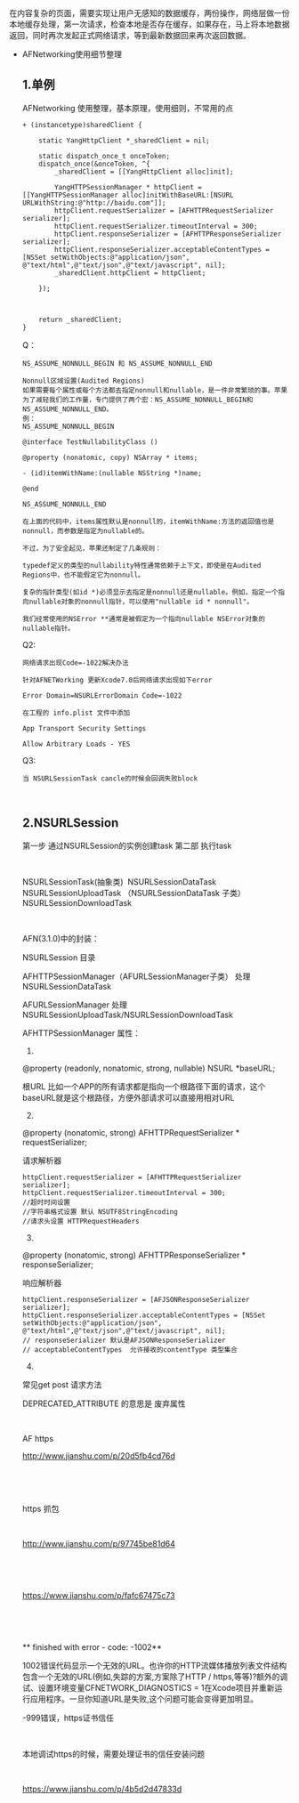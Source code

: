 在内容复杂的页面，需要实现让用户无感知的数据缓存，两份操作，网络层做一份本地缓存处理，第一次请求，检查本地是否存在缓存，如果存在，马上将本地数据返回，同时再次发起正式网络请求，等到最新数据回来再次返回数据。



+ AFNetworking使用细节整理

    ## 1.单例

    AFNetworking 使用整理，基本原理，使用细则，不常用的点

    ```
    + (instancetype)sharedClient {
        
        static YangHttpClient *_sharedClient = nil;
        
        static dispatch_once_t onceToken;
        dispatch_once(&onceToken, ^{
            _sharedClient = [[YangHttpClient alloc]init];
            
            YangHTTPSessionManager * httpClient = [[YangHTTPSessionManager alloc]initWithBaseURL:[NSURL URLWithString:@"http://baidu.com"]];
            httpClient.requestSerializer = [AFHTTPRequestSerializer serializer];
            httpClient.requestSerializer.timeoutInterval = 300;
            httpClient.responseSerializer = [AFHTTPResponseSerializer serializer];
            httpClient.responseSerializer.acceptableContentTypes = [NSSet setWithObjects:@"application/json", @"text/html",@"text/json",@"text/javascript", nil];
            _sharedClient.httpClient = httpClient;
            
        });
        
        
        
        return _sharedClient;
    }
    ```

    Q：

    ```
    NS_ASSUME_NONNULL_BEGIN 和 NS_ASSUME_NONNULL_END

    Nonnull区域设置(Audited Regions)
    如果需要每个属性或每个方法都去指定nonnull和nullable，是一件非常繁琐的事。苹果为了减轻我们的工作量，专门提供了两个宏：NS_ASSUME_NONNULL_BEGIN和NS_ASSUME_NONNULL_END。
    例：
    NS_ASSUME_NONNULL_BEGIN

    @interface TestNullabilityClass () 

    @property (nonatomic, copy) NSArray * items; 

    - (id)itemWithName:(nullable NSString *)name; 

    @end 

    NS_ASSUME_NONNULL_END

    在上面的代码中，items属性默认是nonnull的，itemWithName:方法的返回值也是nonnull，而参数是指定为nullable的。

    不过，为了安全起见，苹果还制定了几条规则：

    typedef定义的类型的nullability特性通常依赖于上下文，即使是在Audited Regions中，也不能假定它为nonnull。

    复杂的指针类型(如id *)必须显示去指定是nonnull还是nullable。例如，指定一个指向nullable对象的nonnull指针，可以使用"nullable id * nonnull"。

    我们经常使用的NSError **通常是被假定为一个指向nullable NSError对象的nullable指针。
    ```

    Q2:

    ```
    网络请求出现Code=-1022解决办法

    针对AFNETWorking 更新Xcode7.0后网络请求出现如下error

    Error Domain=NSURLErrorDomain Code=-1022

    在工程的 info.plist 文件中添加 

    App Transport Security Settings

    Allow Arbitrary Loads - YES
    ```

    Q3:

    ```
    当 NSURLSessionTask cancle的时候会回调失败block
    ```

    ​

    ## 2.NSURLSession

    第一步 通过NSURLSession的实例创建task
    第二部 执行task

    ​

    NSURLSessionTask(抽象类)
    ​	NSURLSessionDataTask 
    ​	NSURLSessionUploadTask （NSURLSessionDataTask 子类）
    ​	NSURLSessionDownloadTask

    ​

    AFN(3.1.0)中的封装：

    NSURLSession 目录  

    AFHTTPSessionManager（AFURLSessionManager子类）  处理  NSURLSessionDataTask

    AFURLSessionManager 处理  NSURLSessionUploadTask/NSURLSessionDownloadTask

    AFHTTPSessionManager 属性：

    1.

    @property (readonly, nonatomic, strong, nullable) NSURL *baseURL;

    根URL 比如一个APP的所有请求都是指向一个根路径下面的请求，这个baseURL就是这个根路径，方便外部请求可以直接用相对URL

    2.

    @property (nonatomic, strong) AFHTTPRequestSerializer <AFURLRequestSerialization> * requestSerializer;

    请求解析器

    ```
    httpClient.requestSerializer = [AFHTTPRequestSerializer serializer];
    httpClient.requestSerializer.timeoutInterval = 300;
    //超时时间设置
    //字符串格式设置 默认 NSUTF8StringEncoding
    //请求头设置 HTTPRequestHeaders
    ```

    3.

    @property (nonatomic, strong) AFHTTPResponseSerializer <AFURLResponseSerialization> * responseSerializer;

    响应解析器

    ```
    httpClient.responseSerializer = [AFJSONResponseSerializer serializer];
    httpClient.responseSerializer.acceptableContentTypes = [NSSet setWithObjects:@"application/json", @"text/html",@"text/json",@"text/javascript", nil];
    // responseSerializer 默认是AFJSONResponseSerializer
    // acceptableContentTypes  允许接收的contentType 类型集合
    ```

    4.

    常见get post 请求方法

    DEPRECATED_ATTRIBUTE 的意思是  废弃属性

    ​

    AF https

    http://www.jianshu.com/p/20d5fb4cd76d

    ​

    ​

    https 抓包

    ​

    http://www.jianshu.com/p/97745be81d64

    ​

    ​

    https://www.jianshu.com/p/fafc67475c73

    ​

    ​

    ** finished with error - code: -1002**

    1002错误代码显示一个无效的URL。也许你的HTTP流媒体播放列表文件结构包含一个无效的URL(例如,失踪的方案,方案除了HTTP / https,等等)?额外的调试、设置环境变量CFNETWORK_DIAGNOSTICS = 1在Xcode项目并重新运行应用程序。一旦你知道URL是失败,这个问题可能会变得更加明显。

    -999错误，https证书信任

    ​

    本地调试https的时候，需要处理证书的信任安装问题

    ​

    https://www.jianshu.com/p/4b5d2d47833d